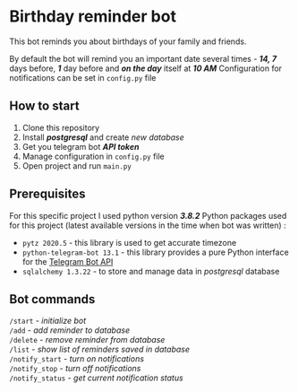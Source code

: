 # Birthday reminder bot
 This bot reminds you about birthdays of your family and friends.

By default the bot will remind you an important date several times - ___14, 7___ days before, ___1___ day before and ___on the day___ itself at ___10 AM___
Configuration for notifications can be set in `config.py` file

## How to start
1. Clone this repository
2. Install ___postgresql___ and create _new database_
3. Get you telegram bot ___API token___
4. Manage configuration in `config.py` file
5. Open project and run `main.py`

## Prerequisites
For this specific project I used python version ___3.8.2___
Python packages used for this project (latest available versions in the time when bot was written) :
* `pytz 2020.5` - this library is used to get accurate timezone
* `python-telegram-bot 13.1` - this library provides a pure Python interface for the [Telegram Bot API](https://core.telegram.org/bots/api)
* `sqlalchemy 1.3.22` - to store and manage data in _postgresql_ database
 
## Bot commands
`/start` - _initialize bot_
\
`/add` - _add reminder to database_
\
`/delete` - _remove reminder from database_
\
`/list` - _show list of reminders saved in database_
\
`/notify_start` - _turn on notifications_
\
`/notify_stop` - _turn off notifications_
\
`/notify_status` - _get current notification status_